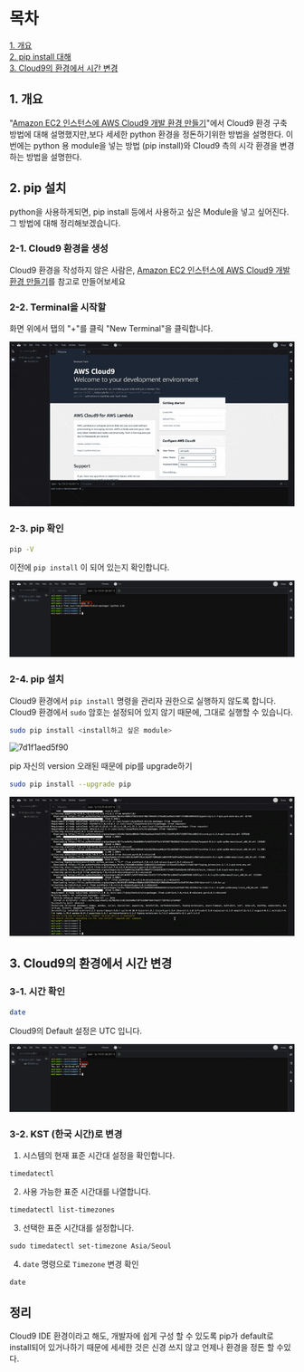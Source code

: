 # 목차
[1. 개요](#1.개요)  
[2. pip install 대해](#2.pip-install-대해)  
[3. Cloud9의 환경에서 시간 변경](#3.Cloud9의-환경에서-시간-변경)

## 1. 개요
"[Amazon EC2 인스턴스에 AWS Cloud9 개발 환경 만들기](./01.AWS-cloud9-IDE-Python.md)"에서
Cloud9 환경 구축 방법에 대해 설명했지만,보다 세세한 python 환경을 정돈하기위한 방법을 설명한다.
이번에는 python 용 module을 넣는 방법 (pip install)와 Cloud9 측의 시각 환경을 변경하는 방법을 설명한다.


## 2. pip 설치
python을 사용하게되면, pip install 등에서 사용하고 싶은 Module을 넣고 싶어진다.
그 방법에 대해 정리해보겠습니다.

### 2-1. Cloud9 환경을 생성
Cloud9 환경을 작성하지 않은 사람은, [Amazon EC2 인스턴스에 AWS Cloud9 개발 환경 만들기](./01.AWS-cloud9-IDE-Python.md)를 참고로 만들어보세요


### 2-2. Terminal을 시작할
화면 위에서 탭의 "+"를 클릭 "New Terminal"을 클릭합니다.

![ae6f23ed8985](./images/ae6f23ed8985.gif)

### 2-3. pip 확인

```bash : 터미널
pip -V
```

이전에 `pip install` 이 되어 있는지 확인합니다.

![dfa010e6094c](./images/dfa010e6094c.png)

### 2-4. pip 설치

Cloud9 환경에서 `pip install` 명령을 관리자 권한으로 실행하지 않도록 합니다.
Cloud9 환경에서 `sudo` 암호는 설정되어 있지 않기 때문에, 그대로 실행할 수 있습니다.

```bash : 터미널
sudo pip install <install하고 싶은 module>
```

![7d1f1aed5f90](./images/7d1f1aed5f90.gif)

pip 자신의 version 오래된 때문에 pip를 upgrade하기

```bash : 터미널
sudo pip install --upgrade pip
```

![4640fc7a6545](./images/4640fc7a6545.gif)


## 3. Cloud9의 환경에서 시간 변경

### 3-1. 시간 확인

```bash : 터미널
date
```
Cloud9의 Default 설정은 UTC 입니다.

![8d4bf4858fb4](./images/8d4bf4858fb4.png)

### 3-2. KST (한국 시간)로 변경

1. 시스템의 현재 표준 시간대 설정을 확인합니다.

```
timedatectl
```

2. 사용 가능한 표준 시간대를 나열합니다.

```
timedatectl list-timezones
```

3. 선택한 표준 시간대를 설정합니다.

```
sudo timedatectl set-timezone Asia/Seoul
```

4. `date` 명령으로 `Timezone` 변경 확인

```
date
```

## 정리
Cloud9 IDE 환경이라고 해도, 개발자에 쉽게 구성 할 수 있도록 pip가 default로 install되어 있거나하기 때문에 세세한 것은 신경 쓰지 않고 언제나 환경을 정돈 할 수있다.

